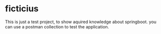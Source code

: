 # ficticius
This is just a test project, to show aquired knowledge about springboot.
you can use a postman collection to test the application.

